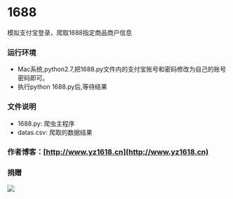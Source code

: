 # 1688
模拟支付宝登录，爬取1688指定商品商户信息

### 运行环境
- Mac系统,python2.7,把1688.py文件内的支付宝账号和密码修改为自己的账号密码即可。
- 执行python 1688.py后,等待结果
### 文件说明
- 1688.py: 爬虫主程序
- datas.csv: 爬取的数据结果

### 作者博客：[http://www.yz1618.cn](http://www.yz1618.cn)
### 捐赠
![](http://image.yz1618.cn/default/677be07cca9645b2b22f6c6b6adddf69.png)